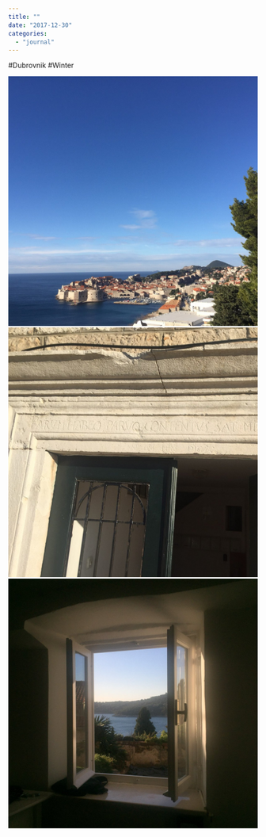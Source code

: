 ```yaml
---
title: ""
date: "2017-12-30"
categories: 
  - "journal"
---
```


#Dubrovnik #Winter

![](images/b736cfbec9.jpg)![](images/cf8769fcf1.jpg)![](images/45bcad9c0b.jpg)
